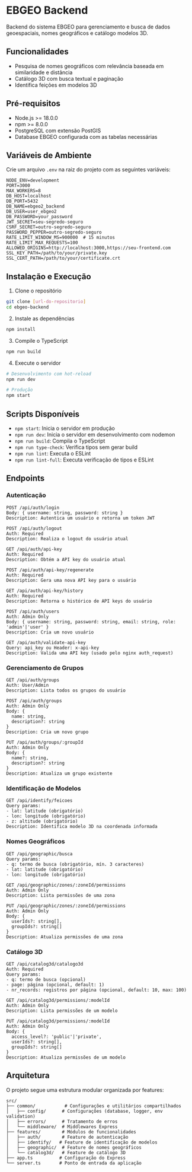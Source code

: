 # EBGEO Backend

Backend do sistema EBGEO para gerenciamento e busca de dados geoespaciais, nomes geográficos e catálogo modelos 3D.

## Funcionalidades

- Pesquisa de nomes geográficos com relevância baseada em similaridade e distância
- Catálogo 3D com busca textual e paginação
- Identifica feições em modelos 3D

## Pré-requisitos

- Node.js >= 18.0.0
- npm >= 8.0.0
- PostgreSQL com extensão PostGIS
- Database EBGEO configurada com as tabelas necessárias

## Variáveis de Ambiente

Crie um arquivo `.env` na raiz do projeto com as seguintes variáveis:

```env
NODE_ENV=development
PORT=3000
MAX_WORKERS=8
DB_HOST=localhost
DB_PORT=5432
DB_NAME=ebgeo2_backend
DB_USER=user_ebgeo2
DB_PASSWORD=your_password
JWT_SECRET=seu-segredo-seguro
CSRF_SECRET=outro-segredo-seguro
PASSWORD_PEPPER=outro-segredo-seguro
RATE_LIMIT_WINDOW_MS=900000  # 15 minutos
RATE_LIMIT_MAX_REQUESTS=100
ALLOWED_ORIGINS=http://localhost:3000,https://seu-frontend.com
SSL_KEY_PATH=/path/to/your/private.key
SSL_CERT_PATH=/path/to/your/certificate.crt
```

## Instalação e Execução

1. Clone o repositório
```bash
git clone [url-do-repositorio]
cd ebgeo-backend
```

2. Instale as dependências
```bash
npm install
```

3. Compile o TypeScript
```bash
npm run build
```

4. Execute o servidor
```bash
# Desenvolvimento com hot-reload
npm run dev

# Produção
npm start
```

## Scripts Disponíveis

- `npm start`: Inicia o servidor em produção
- `npm run dev`: Inicia o servidor em desenvolvimento com nodemon
- `npm run build`: Compila o TypeScript
- `npm run type-check`: Verifica tipos sem gerar build
- `npm run lint`: Executa o ESLint
- `npm run lint-full`: Executa verificação de tipos e ESLint

## Endpoints

### Autenticação
```
POST /api/auth/login
Body: { username: string, password: string }
Description: Autentica um usuário e retorna um token JWT

POST /api/auth/logout
Auth: Required
Description: Realiza o logout do usuário atual

GET /api/auth/api-key
Auth: Required
Description: Obtém a API key do usuário atual

POST /api/auth/api-key/regenerate
Auth: Required
Description: Gera uma nova API key para o usuário

GET /api/auth/api-key/history
Auth: Required
Description: Retorna o histórico de API keys do usuário

POST /api/auth/users
Auth: Admin Only
Body: { username: string, password: string, email: string, role: 'admin'|'user' }
Description: Cria um novo usuário

GET /api/auth/validate-api-key
Query: api_key ou Header: x-api-key
Description: Valida uma API key (usado pelo nginx auth_request)
```

### Gerenciamento de Grupos
```
GET /api/auth/groups
Auth: User/Admin
Description: Lista todos os grupos do usuário

POST /api/auth/groups
Auth: Admin Only
Body: { 
  name: string,
  description?: string 
}
Description: Cria um novo grupo

PUT /api/auth/groups/:groupId
Auth: Admin Only
Body: { 
  name?: string,
  description?: string 
}
Description: Atualiza um grupo existente
```


### Identificação de Modelos

```
GET /api/identify/feicoes
Query params:
- lat: latitude (obrigatório)
- lon: longitude (obrigatório)
- z: altitude (obrigatório)
Description: Identifica modelo 3D na coordenada informada
```

### Nomes Geográficos
```
GET /api/geographic/busca
Query params:
- q: termo de busca (obrigatório, mín. 3 caracteres)
- lat: latitude (obrigatório)
- lon: longitude (obrigatório)

GET /api/geographic/zones/:zoneId/permissions
Auth: Admin Only
Description: Lista permissões de uma zona

PUT /api/geographic/zones/:zoneId/permissions
Auth: Admin Only
Body: {
  userIds?: string[],
  groupIds?: string[]
}
Description: Atualiza permissões de uma zona
```

### Catálogo 3D
```
GET /api/catalog3d/catalogo3d
Auth: Required
Query params:
- q: termo de busca (opcional)
- page: página (opcional, default: 1)
- nr_records: registros por página (opcional, default: 10, max: 100)

GET /api/catalog3d/permissions/:modelId
Auth: Admin Only
Description: Lista permissões de um modelo

PUT /api/catalog3d/permissions/:modelId
Auth: Admin Only
Body: {
  access_level?: 'public'|'private',
  userIds?: string[],
  groupIds?: string[]
}
Description: Atualiza permissões de um modelo
```

## Arquitetura

O projeto segue uma estrutura modular organizada por features:

```
src/
├── common/           # Configurações e utilitários compartilhados
│   ├── config/      # Configurações (database, logger, env validation)
│   ├── errors/      # Tratamento de erros
│   └── middleware/  # Middlewares Express
├── features/        # Módulos de funcionalidades
│   ├── auth/        # Feature de autenticação
│   ├── identify/   # Feature de identificação de modelos
│   ├── geographic/  # Feature de nomes geográficos
│   └── catalog3d/   # Feature de catálogo 3D
├── app.ts          # Configuração do Express
└── server.ts       # Ponto de entrada da aplicação
```